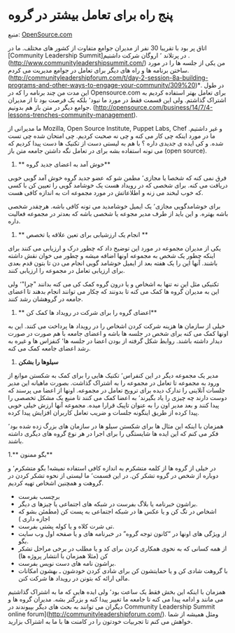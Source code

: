 # پنج راه برای تعامل بیشتر در گروه

منبع:  [OpenSource.com](https://opensource.com/life/14/8/5-ways-boost-community-engagement)

اتاق پر بود با تقریبا 30  نفر از مدیران جوامع متفاوت از کشور های مختلف. ما در  [Community Leadership Summit]در پرتلاند ٬ اروگان شرکت داشتیم . (http://www.communityleadershipsummit.com/) من یکی از جلسه ها را در مورد ساختن برنامه ها و راه های دیگر برای تعامل در جوامع مدیریت می کردم. (http://communityleadershipforum.com/t/day-2-session-8a-building-programs-and-other-ways-to-engage-your-community/309%20)*. در طول این مدت من چند برنامه را که در Opensource.com  برای تعامل بهتر استفاده کردیم به اشتراک گذاشتم. ولی این قسمت فقط در مورد ما نبود٬ بلکه یک فرصت بود تا از مدیران جوامع دیگر در متن باز هم بدونیم. (http://opensource.com/business/14/7/4-lessons-trenches-community-management).

ما مدیرانی از  Mozilla, Open Source Institute, Puppet Labs, Chef و غیر داشتیم. ما در مورد اینکه چی کار می کنه و چی نه صحبت کردیم. چی امتحان شده چی تست شده. و کی ایده ی جدیدی داره ؟ با هم به لیستی دست از تکنیک ها دست پیدا کردیم که می تونه استفاده بشه برای در تعامل نگه داشتن جامعه متن باز (open source). 

1. ** خوش آمد به اعضای جدید گروه**

فرق نمی کنه که شخصا یا مجازی٬ مطمن شو که عضو جدید گروه خوش آمد گویی خوبی دریافت می کنه. برای شخصی که در رویداد هست یک خوشامد گویی را تعیین کن  با کسی که خوب لبخند می زنه و اطلاعاتش در مورد مجموعه ات  به اندازه کافی هست. 

برای خوشامدگویی مجازی٬ یک ایمیل خوشامدید می تونه کافی باشه. هرچقدر شخصی باشه بهتره. و این باید از طرف مدیر مجوعه یا شخصی باشه که بعدتر در مجموعه فعالیت داره.

1. ** انجام یک ارزشیابی برای تعین علاقه یا تخصص **

یکی از مدیران مجموعه در مورد این توضیح داد که چطور درک و ارزیابی می کنند برای اینکه چطور یک شخص به مجموعه اونها اضافه میشه و چطور می خوان نقش داشته باشند. آنها این را یک هفته بعد از ایمیل خوشامد گویی انجام می دن تا بتون قدم بعدی برای ارزیابی تعامل در مجموعه را ارزیابی کنند. 

تکنیکی مثل این نه تنها به اشخاص  و یا درون گروه کمک کی می کنه بدانند "چرا"٬‌ ولی این به مدیران  گروه ها کمک می کنه تا بدونند که چکار می توانند انجام بدهند تا اعضای جامعه در گروهشان رشد کنند. 

1. ** اعضای گروه را برای شرکت در رویداد ها کمک کن**

خیلی از سازمان ها هزینه شرکت کردن اشخاص را در رویداد ها پرداخت می کنند. این به اونها کمک می کنه برای شخص در جلسه ها باشه و اعضای جامعه با هم صورت در صورت دیدار داشته باشند. روابط شکل گرفته از بودن اعضا در جلسه ها٬ کنفزاس ها و غیره به رشد اعضای جامعه کمک می کنه.

1. **سیلوها را بشکن**

مدیر یک  مجموعه دیگر در این کنفراس٬ تکنیک هایی  را برای  کمک به شکستن موانع از ورود به مجموعه تا تعامل در مجموعه را به اشتراک گذاشت. بصورت ماهیانه این مدیر جلسات آنلاینی را تدارک دیده برای ترویج تعامل در مجموعه. اونها از اعضا می پرسند که دوست دارند چه چیزی را یاد بگیرند٬ به اعضا کمک می کنند تا  منبع یک مشکل  تخصصی را پیدا کنند و بعد مدیر اون را به عنوان تاپیک قرارا میده. مجموعه آنها ارزش خیلی خوبی پیدا کرده از طریق اینگونه جلسات و ضریب تعامل کاربران افزایش پیدا کرده.

همزمان با اینکه این مثال ها برای شکستن سیلو ها در سازمان های بزرگ زده شده بود٬ فکر می کنم که این ایده ها شایستگی را برای  اجرا در هر نوع  گروه های دیگری داشته باشند. 

1.** بگو ممنون**

در خیلی از گروه ها از کلمه متشکرم به اندازه کافی استفاده نمیشه! بگو متشکرم٬‌ و دوباره از شخص در گروه تشکر کن. در این قسمت٬ ما لیستی از نحوه تشکر کردن در گروهت و همچنین اشخاص تهیه کردیم. 

- برچسب بفرست 
- براشون  خبرنامه یا بلاگ بفرست در شبکه های اجتماعی یا چیزها ی دیگر.
- اشخاص در تگ کن و یا عکس ها در شبکه اجتماعی به پست کن (مطمئن بشو که اجازه داری ) 
- تی شرت کلاه و یا کوله پشتی بفرست.
- از ویژگی های اونها در “کانون توجه گروه” در خبرنامه های و یا صفحه اول وب سایت بگو. 
- از همه کسانی که به نحوی همکاری کردن برای کد و یا مطلب در برخی  مراحل تشکر کن (مثلا همزمان با انتشار پروژه ها)
- براشون نامه های دست نویس بفرست. 
- با گروهت شادی کن و یا حمایتشون کن برای شادی کردن خودشون
ـ بهشون امکانات مالی ارائه که بتونن در رویداد ها شرکت کنن. 

همزمان با اینکه این بخش فقط یک ساعت بود٬ ولی ایده هایی که ما به اشتراک گذاشتیم می مانند و ادامه پیدا می کنه تا جامعه ما تغییر پیدا کنه و بزرگتر بشه. مدیران گروه ها و دیگران می توانند به بحث های دیگر بپیوندند در Community Leadership Summit online forum](http://communityleadershipforum.com/). ومثل همیشه از شما خواهش می کنم تا تجربیات خودتون را در کامنت ها با ما به اشتراک بزارید. 